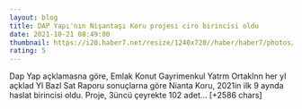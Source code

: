 ```yaml
--- 
layout: blog
title: DAP Yapı'nın Nişantaşı Koru projesi ciro birincisi oldu
date: 2021-10-21 08:49:00
thumbnail: https://i20.haber7.net/resize/1240x720//haber/haber7/photos/2021/42/dap_yapinin_nisantasi_koru_projesi_ciro_birincisi_oldu_1634806121_8811.jpg
rating: 5
---
```

Dap Yap açklamasna göre, Emlak Konut Gayrimenkul Yatrm Ortaklnn her yl açklad Yl Bazl Sat Raporu sonuçlarna göre Nianta Koru, 2021in ilk 9 aynda haslat birincisi oldu.
Proje, 3üncü çeyrekte 102 adet… [+2586 chars]